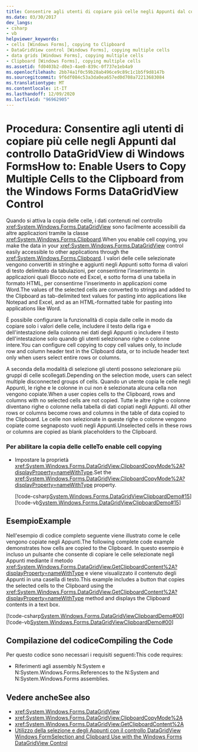 ```yaml
---
title: Consentire agli utenti di copiare più celle negli Appunti dal controllo DataGridView
ms.date: 03/30/2017
dev_langs:
- csharp
- vb
helpviewer_keywords:
- cells [Windows Forms], copying to Clipboard
- DataGridView control [Windows Forms], copying multiple cells
- data grids [Windows Forms], copying multiple cells
- Clipboard [Windows Forms], copying multiple cells
ms.assetid: fd0403b2-d0e3-4ae0-839c-0f737e1eb4a9
ms.openlocfilehash: 2bb74a1f0c59b28ab496ce9c89c1c1b5f9d8147b
ms.sourcegitcommit: 9f6df084c53a3da0ea657ed0d708a72213683084
ms.translationtype: MT
ms.contentlocale: it-IT
ms.lasthandoff: 12/09/2020
ms.locfileid: "96962905"
---
```

# <a name="how-to-enable-users-to-copy-multiple-cells-to-the-clipboard-from-the-windows-forms-datagridview-control"></a><span data-ttu-id="5b161-102">Procedura: Consentire agli utenti di copiare più celle negli Appunti dal controllo DataGridView di Windows Forms</span><span class="sxs-lookup"><span data-stu-id="5b161-102">How to: Enable Users to Copy Multiple Cells to the Clipboard from the Windows Forms DataGridView Control</span></span>
<span data-ttu-id="5b161-103">Quando si attiva la copia delle celle, i dati contenuti nel controllo <xref:System.Windows.Forms.DataGridView> sono facilmente accessibili da altre applicazioni tramite la classe <xref:System.Windows.Forms.Clipboard>.</span><span class="sxs-lookup"><span data-stu-id="5b161-103">When you enable cell copying, you make the data in your <xref:System.Windows.Forms.DataGridView> control easily accessible to other applications through the <xref:System.Windows.Forms.Clipboard>.</span></span> <span data-ttu-id="5b161-104">I valori delle celle selezionate vengono convertiti in stringhe e aggiunti negli Appunti sotto forma di valori di testo delimitato da tabulazioni, per consentirne l'inserimento in applicazioni quali Blocco note ed Excel, e sotto forma di una tabella in formato HTML, per consentirne l'inserimento in applicazioni come Word.</span><span class="sxs-lookup"><span data-stu-id="5b161-104">The values of the selected cells are converted to strings and added to the Clipboard as tab-delimited text values for pasting into applications like Notepad and Excel, and as an HTML-formatted table for pasting into applications like Word.</span></span>  
  
 <span data-ttu-id="5b161-105">È possibile configurare la funzionalità di copia dalle celle in modo da copiare solo i valori delle celle, includere il testo della riga e dell'intestazione della colonna nei dati degli Appunti o includere il testo dell'intestazione solo quando gli utenti selezionano righe o colonne intere.</span><span class="sxs-lookup"><span data-stu-id="5b161-105">You can configure cell copying to copy cell values only, to include row and column header text in the Clipboard data, or to include header text only when users select entire rows or columns.</span></span>  
  
 <span data-ttu-id="5b161-106">A seconda della modalità di selezione gli utenti possono selezionare più gruppi di celle scollegati.</span><span class="sxs-lookup"><span data-stu-id="5b161-106">Depending on the selection mode, users can select multiple disconnected groups of cells.</span></span> <span data-ttu-id="5b161-107">Quando un utente copia le celle negli Appunti, le righe e le colonne in cui non è selezionata alcuna cella non vengono copiate.</span><span class="sxs-lookup"><span data-stu-id="5b161-107">When a user copies cells to the Clipboard, rows and columns with no selected cells are not copied.</span></span> <span data-ttu-id="5b161-108">Tutte le altre righe o colonne diventano righe o colonne nella tabella di dati copiati negli Appunti. </span><span class="sxs-lookup"><span data-stu-id="5b161-108">All other rows or columns become rows and columns in the table of data copied to the Clipboard.</span></span> <span data-ttu-id="5b161-109">Le celle non selezionate in queste righe o colonne vengono copiate come segnaposto vuoti negli Appunti.</span><span class="sxs-lookup"><span data-stu-id="5b161-109">Unselected cells in these rows or columns are copied as blank placeholders to the Clipboard.</span></span>  
  
### <a name="to-enable-cell-copying"></a><span data-ttu-id="5b161-110">Per abilitare la copia delle celle</span><span class="sxs-lookup"><span data-stu-id="5b161-110">To enable cell copying</span></span>  
  
- <span data-ttu-id="5b161-111">Impostare la proprietà <xref:System.Windows.Forms.DataGridView.ClipboardCopyMode%2A?displayProperty=nameWithType>.</span><span class="sxs-lookup"><span data-stu-id="5b161-111">Set the <xref:System.Windows.Forms.DataGridView.ClipboardCopyMode%2A?displayProperty=nameWithType> property.</span></span>  
  
     [!code-csharp[System.Windows.Forms.DataGridViewClipboardDemo#15](~/samples/snippets/csharp/VS_Snippets_Winforms/System.Windows.Forms.DataGridViewClipboardDemo/CS/datagridviewclipboarddemo.cs#15)]
     [!code-vb[System.Windows.Forms.DataGridViewClipboardDemo#15](~/samples/snippets/visualbasic/VS_Snippets_Winforms/System.Windows.Forms.DataGridViewClipboardDemo/VB/datagridviewclipboarddemo.vb#15)]  
  
## <a name="example"></a><span data-ttu-id="5b161-112">Esempio</span><span class="sxs-lookup"><span data-stu-id="5b161-112">Example</span></span>  
 <span data-ttu-id="5b161-113">Nell'esempio di codice completo seguente viene illustrato come le celle vengono copiate negli Appunti.</span><span class="sxs-lookup"><span data-stu-id="5b161-113">The following complete code example demonstrates how cells are copied to the Clipboard.</span></span> <span data-ttu-id="5b161-114">In questo esempio è incluso un pulsante che consente di copiare le celle selezionate negli Appunti mediante il metodo <xref:System.Windows.Forms.DataGridView.GetClipboardContent%2A?displayProperty=nameWithType> e viene visualizzato il contenuto degli Appunti in una casella di testo.</span><span class="sxs-lookup"><span data-stu-id="5b161-114">This example includes a button that copies the selected cells to the Clipboard using the <xref:System.Windows.Forms.DataGridView.GetClipboardContent%2A?displayProperty=nameWithType> method and displays the Clipboard contents in a text box.</span></span>  
  
 [!code-csharp[System.Windows.Forms.DataGridViewClipboardDemo#00](~/samples/snippets/csharp/VS_Snippets_Winforms/System.Windows.Forms.DataGridViewClipboardDemo/CS/datagridviewclipboarddemo.cs#00)]
 [!code-vb[System.Windows.Forms.DataGridViewClipboardDemo#00](~/samples/snippets/visualbasic/VS_Snippets_Winforms/System.Windows.Forms.DataGridViewClipboardDemo/VB/datagridviewclipboarddemo.vb#00)]  
  
## <a name="compiling-the-code"></a><span data-ttu-id="5b161-115">Compilazione del codice</span><span class="sxs-lookup"><span data-stu-id="5b161-115">Compiling the Code</span></span>  
 <span data-ttu-id="5b161-116">Per questo codice sono necessari i requisiti seguenti:</span><span class="sxs-lookup"><span data-stu-id="5b161-116">This code requires:</span></span>  
  
- <span data-ttu-id="5b161-117">Riferimenti agli assembly N:System e N:System.Windows.Forms.</span><span class="sxs-lookup"><span data-stu-id="5b161-117">References to the N:System and N:System.Windows.Forms assemblies.</span></span>  
  
## <a name="see-also"></a><span data-ttu-id="5b161-118">Vedere anche</span><span class="sxs-lookup"><span data-stu-id="5b161-118">See also</span></span>

- <xref:System.Windows.Forms.DataGridView>
- <xref:System.Windows.Forms.DataGridView.ClipboardCopyMode%2A>
- <xref:System.Windows.Forms.DataGridView.GetClipboardContent%2A>
- [<span data-ttu-id="5b161-119">Utilizzo della selezione e degli Appunti con il controllo DataGridView Windows Form</span><span class="sxs-lookup"><span data-stu-id="5b161-119">Selection and Clipboard Use with the Windows Forms DataGridView Control</span></span>](selection-and-clipboard-use-with-the-windows-forms-datagridview-control.md)
